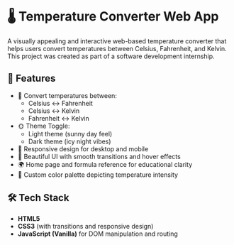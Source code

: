 # 🌡️ Temperature Converter Web App

A visually appealing and interactive web-based temperature converter that helps users convert temperatures between Celsius, Fahrenheit, and Kelvin. This project was created as part of a software development internship.

## 🌈 Features

- 🔁 Convert temperatures between:
  - Celsius ↔ Fahrenheit
  - Celsius ↔ Kelvin
  - Fahrenheit ↔ Kelvin
- 🌞 Theme Toggle:
  - Light theme (sunny day feel)
  - Dark theme (icy night vibes)
- 📱 Responsive design for desktop and mobile
- 🧊 Beautiful UI with smooth transitions and hover effects
- 🌍 Home page and formula reference for educational clarity
- 🎨 Custom color palette depicting temperature intensity

## 🛠️ Tech Stack

- **HTML5**
- **CSS3** (with transitions and responsive design)
- **JavaScript (Vanilla)** for DOM manipulation and routing

